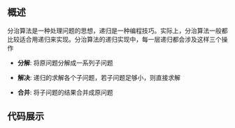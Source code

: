 ## 概述
分治算法是一种处理问题的思想，递归是一种编程技巧。实际上，分治算法一般都比较适合用递归来实现。分治算法的递归实现中，每一层递归都会涉及这样三个操作

- **分解**: 将原问题分解成一系列子问题

- **解决**: 递归的求解各个子问题，若子问题足够小，则直接求解

- **合并**: 将子问题的结果合并成原问题

## 代码展示
```java

```
